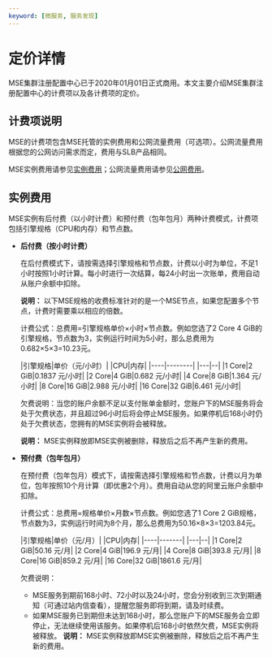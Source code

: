 ```yaml
---
keyword: [微服务, 服务发现]
---
```


# 定价详情

MSE集群注册配置中心已于2020年01月01日正式商用。本文主要介绍MSE集群注册配置中心的计费项以及各计费项的定价。

## 计费项说明

MSE的计费项包含MSE托管的实例费用和公网流量费用（可选项）。公网流量费用根据您的公网访问需求而定，费用与SLB产品相同。

MSE实例费用请参见[实例费用](#section_z0v_ikw_mq2)；公网流量费用请参见[公网费用](/cn.zh-CN/产品定价/微服务注册配置中心/公网费用.md)。

## 实例费用

MSE实例有后付费（以小时计费）和预付费（包年包月）两种计费模式，计费项包括引擎规格（CPU和内存）和节点数。

-   **后付费（按小时计费）**

    在后付费模式下，请按需选择引擎规格和节点数，计费以小时为单位，不足1小时按照1小时计算。每小时进行一次结算，每24小时出一次账单，费用自动从账户余额中扣除。

    **说明：** 以下MSE规格的收费标准针对的是一个MSE节点，如果您配置多个节点，计费时需要乘以相应的倍数。

    计费公式：总费用=引擎规格单价×小时×节点数。例如您选了2 Core 4 GiB的引擎规格，节点数为3，实例运行时间为5小时，那么总费用为0.682×5×3=10.23元。

    |引擎规格|单价（元/小时）|
|CPU|内存|
    |----|--------|
    |---|--|
    |1 Core|2 GiB|0.1837 元/小时|
    |2 Core|4 GiB|0.682 元/小时|
    |4 Core|8 GiB|1.364 元/小时|
    |8 Core|16 GiB|2.988 元/小时|
    |16 Core|32 GiB|6.461 元/小时|

    欠费说明：当您的账户余额不足以支付账单金额时，您账户下的MSE服务将会处于欠费状态，并且超过96小时后将会停止MSE服务。如果停机后168小时仍处于欠费状态，您拥有的MSE实例将会被释放。

    **说明：** MSE实例释放即MSE实例被删除，释放后之后不再产生新的费用。

-   **预付费（包年包月）**

    在预付费（包年包月）模式下，请按需选择引擎规格和节点数，计费以月为单位，包年按照10个月计算（即优惠2个月）。费用自动从您的阿里云账户余额中扣除。

    计费公式：总费用=规格单价×月数×节点数。例如您选了1 Core 2 GiB规格，节点数为3，实例运行时间为8个月，那么总费用为50.16×8×3=1203.84元。

    |引擎规格|单价（元/月）|
|CPU|内存|
    |----|-------|
    |---|--|
    |1 Core|2 GiB|50.16 元/月|
    |2 Core|4 GiB|196.9 元/月|
    |4 Core|8 GiB|393.8 元/月|
    |8 Core|16 GiB|859.2 元/月|
    |16 Core|32 GiB|1861.6 元/月|

    欠费说明：

    -   MSE服务到期前168小时、72小时以及24小时，您会分别收到三次到期通知（可通过站内信查看），提醒您服务即将到期，请及时续费。
    -   如果MSE服务已到期但未达到168小时，那么您账户下的MSE服务会立即停止，无法继续使用该服务。如果停机后168小时依然欠费，MSE实例将被释放。
    **说明：** MSE实例释放即MSE实例被删除，释放后之后不再产生新的费用。


